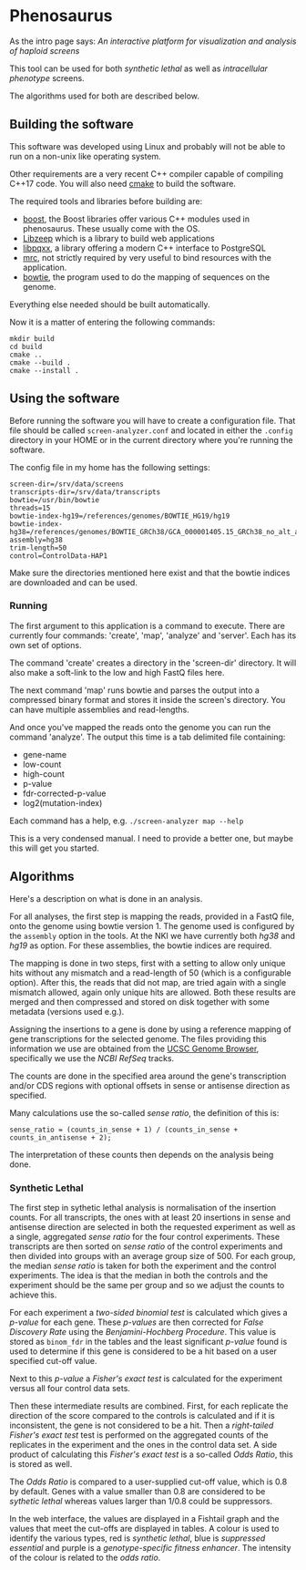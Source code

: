 Phenosaurus
===========

As the intro page says: _An interactive platform for visualization and analysis of haploid screens_

This tool can be used for both _synthetic lethal_ as well as _intracellular phenotype_ screens.

The algorithms used for both are described below.

Building the software
---------------------

This software was developed using Linux and probably will not be able to run on a non-unix like operating system.

Other requirements are a very recent C++ compiler capable of compiling C++17 code. You will also need [cmake](https://cmake.org/) to build the software.

The required tools and libraries before building are:

* [boost](https://boost.org), the Boost libraries offer various C++ modules used in phenosaurus. These usually come with the OS.
* [Libzeep](https://github.com/mhekkel/libzeep.git) which is a library to build web applications
* [libpqxx](https://github.com/jtv/libpqxx.git), a library offering a modern C++ interface to PostgreSQL
* [mrc](https://github.com/mhekkel/mrc.git), not strictly required by very useful to bind resources with the application.
* [bowtie](http://bowtie-bio.sourceforge.net/manual.shtml), the program used to do the mapping of sequences on the genome.

Everything else needed should be built automatically.

Now it is a matter of entering the following commands:

```
mkdir build
cd build
cmake ..
cmake --build .
cmake --install .
```

Using the software
------------------

Before running the software you will have to create a configuration file. That file should be called `screen-analyzer.conf` and located in either the `.config` directory in your HOME or in the current directory where you're running the software.

The config file in my home has the following settings:

```
screen-dir=/srv/data/screens
transcripts-dir=/srv/data/transcripts
bowtie=/usr/bin/bowtie
threads=15
bowtie-index-hg19=/references/genomes/BOWTIE_HG19/hg19
bowtie-index-hg38=/references/genomes/BOWTIE_GRCh38/GCA_000001405.15_GRCh38_no_alt_analysis_set
assembly=hg38
trim-length=50
control=ControlData-HAP1
```

Make sure the directories mentioned here exist and that the bowtie indices are downloaded and can be used.

### Running

The first argument to this application is a command to execute. There are currently four commands: 'create', 'map', 'analyze' and 'server'. Each has its own set of options.

The command 'create' creates a directory in the 'screen-dir' directory. It will also make a soft-link to the low and high FastQ files here.

The next command 'map' runs bowtie and parses the output into a compressed binary format and stores it inside the screen's directory. You can have multiple assemblies and read-lengths.

And once you've mapped the reads onto the genome you can run the command 'analyze'. The output this time is a tab delimited file containing:

* gene-name
* low-count
* high-count
* p-value
* fdr-corrected-p-value
* log2(mutation-index)

Each command has a help, e.g. `./screen-analyzer map --help`

This is a very condensed manual. I need to provide a better one, but maybe this will get you started.

Algorithms
----------

Here's a description on what is done in an analysis.

For all analyses, the first step is mapping the reads, provided in a FastQ file, onto the genome using bowtie version 1. The genome used is configured by the `assembly` option in the tools. At the NKI we have currently both _hg38_ and _hg19_ as option. For these assemblies, the bowtie indices are required.

The mapping is done in two steps, first with a setting to allow only unique hits without any mismatch and a read-length of 50 (which is a configurable option). After this, the reads that did not map, are tried again with a single mismatch allowed, again only unique hits are allowed. Both these results are merged and then compressed and stored on disk together with some metadata (versions used e.g.).

Assigning the insertions to a gene is done by using a reference mapping of gene transcriptions for the selected genome. The files providing this information we use are obtained from the [UCSC Genome Browser](https://genome.ucsc.edu/cgi-bin/hgTables), specifically we use the _NCBI RefSeq_ tracks.

The counts are done in the specified area around the gene's transcription and/or CDS regions with optional offsets in sense or antisense direction as specified.

Many calculations use the so-called _sense ratio_, the definition of this is:

```
sense_ratio = (counts_in_sense + 1) / (counts_in_sense + counts_in_antisense + 2);
```

The interpretation of these counts then depends on the analysis being done.

### Synthetic Lethal

The first step in sythetic lethal analysis is normalisation of the insertion counts. For all transcripts, the ones with at least 20 insertions in sense and antisense direction are selected in both the requested experiment as well as a single, aggregated _sense ratio_ for the four control experiments. These transcripts are then sorted on _sense ratio_ of the control experiments and then divided into groups with an average group size of 500. For each group, the median _sense ratio_ is taken for both the experiment and the control experiments. The idea is that the median in both the controls and the experiment should be the same per group and so we adjust the counts to achieve this.

For each experiment a _two-sided binomial test_ is calculated which gives a _p-value_ for each gene. These _p-values_ are then corrected for _False Discovery Rate_ using the _Benjamini-Hochberg Procedure_. This value is stored as `binom_fdr` in the tables and the least significant _p-value_ found is used to determine if this gene is considered to be a hit based on a user specified cut-off value.

Next to this _p-value_ a _Fisher's exact test_ is calculated for the experiment versus all four control data sets.

Then these intermediate results are combined. First, for each replicate the direction of the score compared to the controls is calculated and if it is inconsistent, the gene is not considered to be a hit. Then a _right-tailed_  _Fisher's exact test_ test is performed on the aggregated counts of the replicates in the experiment and the ones in the control data set. A side product of calculating this  _Fisher's exact test_ is a so-called _Odds Ratio_, this is stored as well.

The _Odds Ratio_ is compared to a user-supplied cut-off value, which is 0.8 by default. Genes with a value smaller than 0.8 are considered to be _sythetic lethal_ whereas values larger than 1/0.8 could be suppressors.

In the web interface, the values are displayed in a Fishtail graph and the values that meet the cut-offs are displayed in tables. A colour is used to identify the various types, red is _synthetic lethal_, blue is _suppressed essential_ and purple is a _genotype-specific fitness enhancer_. The intensity of the colour is related to the _odds ratio_.
